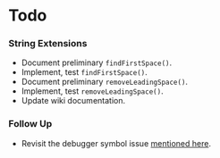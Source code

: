 Todo
====

### String Extensions
- Document preliminary `findFirstSpace()`.
- Implement, test `findFirstSpace()`.
- Document preliminary `removeLeadingSpace()`.
- Implement, test `removeLeadingSpace()`.
- Update wiki documentation.

### Follow Up
- Revisit the debugger symbol issue [mentioned here](https://devforums.apple.com/message/1023288#1023288).
